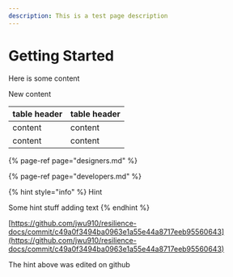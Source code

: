 ```yaml
---
description: This is a test page description
---
```


# Getting Started

Here is some content

New content

| table header | table header |
| :--- | :--- |
| content | content |
| content | content |

{% page-ref page="designers.md" %}

{% page-ref page="developers.md" %}

{% hint style="info" %}
Hint

Some hint stuff adding text
{% endhint %}

[https://github.com/jwu910/resilience-docs/commit/c49a0f3494ba0963e1a55e44a8717eeb95560643](https://github.com/jwu910/resilience-docs/commit/c49a0f3494ba0963e1a55e44a8717eeb95560643)  
  
The hint above was edited on github

